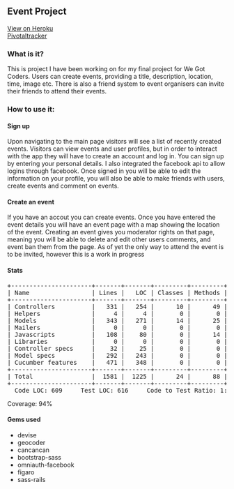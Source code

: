 <h2>Event Project</h2>

<a href="https://finn-event-project.herokuapp.com">View on Heroku</a><br>
<a href="https://www.pivotaltracker.com/n/projects/1786037">Pivotaltracker</a>

<h3>What is it?</h3>
<p>This is project I have been working on for my final project for We Got Coders.  Users can create events, providing a title, description, location, time, image etc.  There is also a friend system to event organisers can invite their friends to attend their events.</p>

<h3>How to use it:</h3>

<h4>Sign up</h4>
<p>Upon navigating to the main page visitors will see a list of recently created events.  Visitors can view events and user profiles, but in order to interact with the app they will have to create an account and log in.  You can sign up by entering your personal details.  I also integrated the facebook api to allow logins through facebook.  Once signed in you will be able to edit the information on your profile, you will also be able to make friends with users, create events and comment on events.</p>

<h4>Create an event</h4>
<p>If you have an accout you can create events.  Once you have entered the event details you will have an event page with a map showing the location of the event.  Creating an event gives you moderator rights on that page, meaning you will be able to delete and edit other users comments, and event ban them from the page.  As of yet the only way to attend the event is to be invited, however this is a work in progress</p>

<h4>Stats</h4>
<pre>
+----------------------+-------+-------+---------+---------+-----+-------+
| Name                 | Lines |   LOC | Classes | Methods | M/C | LOC/M |
+----------------------+-------+-------+---------+---------+-----+-------+
| Controllers          |   331 |   254 |      10 |      49 |   4 |     3 |
| Helpers              |     4 |     4 |       0 |       0 |   0 |     0 |
| Models               |   343 |   271 |      14 |      25 |   1 |     8 |
| Mailers              |     0 |     0 |       0 |       0 |   0 |     0 |
| Javascripts          |   108 |    80 |       0 |      14 |   0 |     3 |
| Libraries            |     0 |     0 |       0 |       0 |   0 |     0 |
| Controller specs     |    32 |    25 |       0 |       0 |   0 |     0 |
| Model specs          |   292 |   243 |       0 |       0 |   0 |     0 |
| Cucumber features    |   471 |   348 |       0 |       0 |   0 |     0 |
+----------------------+-------+-------+---------+---------+-----+-------+
| Total                |  1581 |  1225 |      24 |      88 |   3 |    11 |
+----------------------+-------+-------+---------+---------+-----+-------+
  Code LOC: 609     Test LOC: 616     Code to Test Ratio: 1:1.0
</pre>

<p>Coverage: 94%</p>

<h4>Gems used</h4>
<ul>
  <li>devise</li>
  <li>geocoder</li>
  <li>cancancan</li>
  <li>bootstrap-sass</li>
  <li>omniauth-facebook</li>
  <li>figaro</li>
  <li>sass-rails</li>
</ul>
